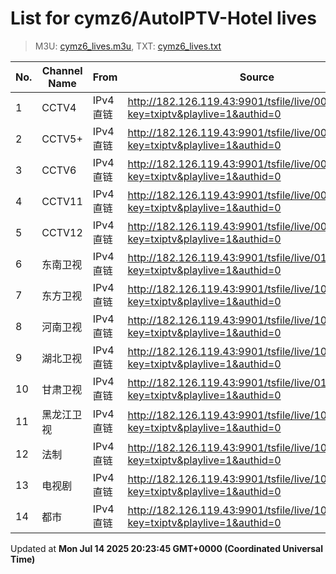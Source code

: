 # List for **cymz6/AutoIPTV-Hotel lives**

> M3U: [cymz6_lives.m3u](/cymz6_lives.m3u), TXT: [cymz6_lives.txt](/txt/cymz6_lives.txt)

| No. | Channel Name | From | Source |
| --- | ------------ | ---- | ------ |
| 1 | CCTV4 | IPv4 直链 | <http://182.126.119.43:9901/tsfile/live/0004_1.m3u8?key=txiptv&playlive=1&authid=0> |
| 2 | CCTV5+ | IPv4 直链 | <http://182.126.119.43:9901/tsfile/live/0016_1.m3u8?key=txiptv&playlive=1&authid=0> |
| 3 | CCTV6 | IPv4 直链 | <http://182.126.119.43:9901/tsfile/live/0006_1.m3u8?key=txiptv&playlive=1&authid=0> |
| 4 | CCTV11 | IPv4 直链 | <http://182.126.119.43:9901/tsfile/live/0011_1.m3u8?key=txiptv&playlive=1&authid=0> |
| 5 | CCTV12 | IPv4 直链 | <http://182.126.119.43:9901/tsfile/live/0012_1.m3u8?key=txiptv&playlive=1&authid=0> |
| 6 | 东南卫视 | IPv4 直链 | <http://182.126.119.43:9901/tsfile/live/0137_1.m3u8?key=txiptv&playlive=1&authid=0> |
| 7 | 东方卫视 | IPv4 直链 | <http://182.126.119.43:9901/tsfile/live/1001_1.m3u8?key=txiptv&playlive=1&authid=0> |
| 8 | 河南卫视 | IPv4 直链 | <http://182.126.119.43:9901/tsfile/live/1005_1.m3u8?key=txiptv&playlive=1&authid=0> |
| 9 | 湖北卫视 | IPv4 直链 | <http://182.126.119.43:9901/tsfile/live/1007_1.m3u8?key=txiptv&playlive=1&authid=0> |
| 10 | 甘肃卫视 | IPv4 直链 | <http://182.126.119.43:9901/tsfile/live/0141_1.m3u8?key=txiptv&playlive=1&authid=0> |
| 11 | 黑龙江卫视 | IPv4 直链 | <http://182.126.119.43:9901/tsfile/live/1006_1.m3u8?key=txiptv&playlive=1&authid=0> |
| 12 | 法制 | IPv4 直链 | <http://182.126.119.43:9901/tsfile/live/1003_1.m3u8?key=txiptv&playlive=1&authid=0> |
| 13 | 电视剧 | IPv4 直链 | <http://182.126.119.43:9901/tsfile/live/1000_1.m3u8?key=txiptv&playlive=1&authid=0> |
| 14 | 都市 | IPv4 直链 | <http://182.126.119.43:9901/tsfile/live/1002_1.m3u8?key=txiptv&playlive=1&authid=0> |

Updated at **Mon Jul 14 2025 20:23:45 GMT+0000 (Coordinated Universal Time)**
